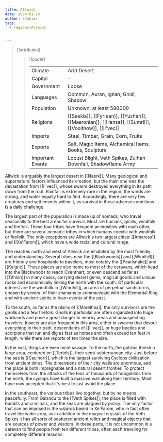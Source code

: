 ```yaml
---
title: Allwick
date: 2024-01-28
author: sfakias
tags:
  - regions/Allwick


---
```

> [!attributes]
> 
> > [!quote]
> >
> > | | |
> > | --- | --- |
> > | Climate | Arid Desert |
> > | Capital | - |
> > | Government | Loose |
> > | Languages | Common, Auran, Ignan, Gnoll, Shadow |
> > | Population | Unknown, at least 580000 |
> > | Religions | [[Saekla]], [[Fyrlean]], [[Yushan]], [[Maeronian]], [[Hansa]], [[Sumril]], [[Voolthow]], [[Il'vec]] |
> > | Imports | Steel, Timber, Grain, Corn, Fruits |
> > | Exports | Salt, Magic Items, Alchemical Items, Books, Sculpture |
> > | Important Events | Locust Blight, Veth Spikes, Zulhan Downfall, Shadowflame Army |

Allwick is arguably the largest desert in [[Naerk]]. Many geological and supernatural factors influenced its creation, but the main one was the devastation from [[Il'vec]], whose swarm destroyed everything in its path down from the root. Rainfall is extremely rare in the region, the winds are strong, and water equally hard to find. Accordingly, there are very few creatures and settlements within it, as survival in these adverse conditions is a daily challenge.

The largest part of the population is made up of nomads, who travel seasonally to the best areas for survival. Most are humans, gnolls, windfolk and firefolk. These four tribes have frequent animosities with each other, but there are several nomadic tribes in which humans coexist with windfolk or firefolk. The only exceptions are Allwick's two largest cities: [[Amaross]] and [[Xe'Farom]], which have a wide racial and cultural range.

The reaches north and west of Allwick are inhabited by the most friendly and understanding. Several tribes near the [[Blackwoods]] and [[Windhill]] are friendly and hospitable to travelers, most notably the [[Pearlsnake]] and [[Kalgrix]]. These places are also home to most of the caravans, which head into the Blackwoods to reach Oventhart, or even descend as far as [[Tithlon]] in many cases, carrying desert gems, magical goods and unique rocks and economically linking the north with the south. Of particular interest are the windfolk in [[Windhill]], an area of ​​perpetual sandstorms, chosen by several of their shamans to communicate with the Elemental Ring and with ancient spirits to learn events of the past.

To the south, as far as the plains of [[Marelthia]], the only survivors are the gnolls and a few firefolk. Gnolls in particular are often organized into huge warbands and pose a great danger to nearby areas and unsuspecting travelers. Insects are also frequent in this area, either in swarms that devour everything in their path, descendants of [[Il'vec]], or huge beetles and scorpions that run and dig as fast as horses and often exceed ten feet in length, while there are reports of ten times the size.

In the east, things are even more savage. To the north, the goblins thresh a large area, centered on [[Tertels]], their semi-subterranean city. Just before the sea is [[Caulnorr]], which is the largest surviving Cyclops civilization from ancient times. The dimensions of their city walls are enormous, and the place is both impregnable and a natural desert frontier. To protect themselves from the attacks of the tens of thousands of hobgoblins from the north, the cyclops have built a massive wall along their territory. Most have now accepted that it's best to just avoid the place.

In the southeast, the various tribes live together, but by no means peacefully. From Galandu to the [[Veth Spikes]], the place is filled with bandits and criminals, and the seas are plagued by piracy. The only factor that can be imposed is the wizards based in Xe'Farom, who in fact often travel the wider area, as in addition to the magical crystals of the Veth Spikes it has all sorts of scattered ancient relics and magical objects that are sources of power and wisdom. In these parts, it is not uncommon in a caravan to find people from ten different tribes, often each traveling for completely different reasons.